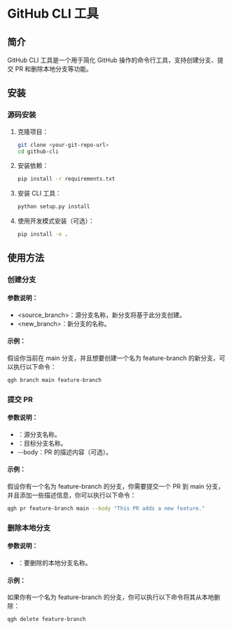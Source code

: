 # GitHub CLI 工具

## 简介
GitHub CLI 工具是一个用于简化 GitHub 操作的命令行工具，支持创建分支、提交 PR 和删除本地分支等功能。

## 安装

### 源码安装
1. 克隆项目：
   ```bash
   git clone <your-git-repo-url>
   cd github-cli
   ```
2. 安装依赖：
   ```bash
   pip install -r requirements.txt
   ```
3. 安装 CLI 工具：
   ```bash
   python setup.py install
   ```
4. 使用开发模式安装（可选）：
   ```bash
   pip install -e .
   ```

## 使用方法
### 创建分支
#### 参数说明：
- <source_branch>：源分支名称，新分支将基于此分支创建。
- <new_branch>：新分支的名称。
#### 示例：
假设你当前在 main 分支，并且想要创建一个名为 feature-branch 的新分支，可以执行以下命令：
```bash 
qgh branch main feature-branch
```
### 提交 PR
#### 参数说明：
- <source>：源分支名称。
- <target>：目标分支名称。
- --body：PR 的描述内容（可选）。

#### 示例：
假设你有一个名为 feature-branch 的分支，你需要提交一个 PR 到 main 分支，并且添加一些描述信息，你可以执行以下命令：
```bash 
qgh pr feature-branch main --body "This PR adds a new feature."
```

### 删除本地分支
#### 参数说明：
- <branch>：要删除的本地分支名称。
#### 示例：
如果你有一个名为 feature-branch 的分支，你可以执行以下命令将其从本地删除：
```bash 
qgh delete feature-branch
```